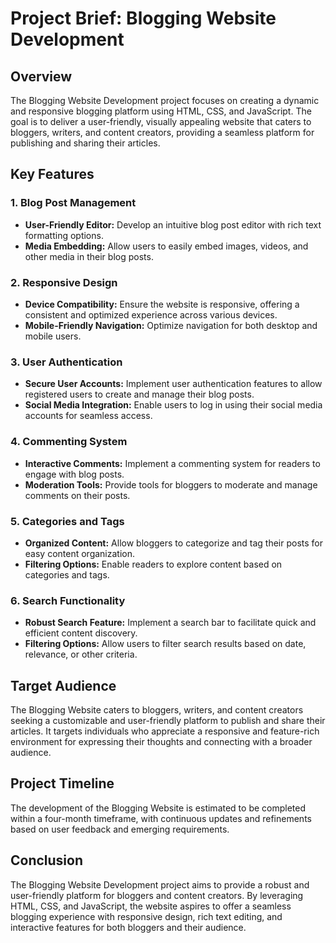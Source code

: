 # Project Brief: Blogging Website Development

## Overview

The Blogging Website Development project focuses on creating a dynamic and responsive blogging platform using HTML, CSS, and JavaScript. The goal is to deliver a user-friendly, visually appealing website that caters to bloggers, writers, and content creators, providing a seamless platform for publishing and sharing their articles.

## Key Features

### 1. Blog Post Management

- **User-Friendly Editor:** Develop an intuitive blog post editor with rich text formatting options.
- **Media Embedding:** Allow users to easily embed images, videos, and other media in their blog posts.

### 2. Responsive Design

- **Device Compatibility:** Ensure the website is responsive, offering a consistent and optimized experience across various devices.
- **Mobile-Friendly Navigation:** Optimize navigation for both desktop and mobile users.

### 3. User Authentication

- **Secure User Accounts:** Implement user authentication features to allow registered users to create and manage their blog posts.
- **Social Media Integration:** Enable users to log in using their social media accounts for seamless access.

### 4. Commenting System

- **Interactive Comments:** Implement a commenting system for readers to engage with blog posts.
- **Moderation Tools:** Provide tools for bloggers to moderate and manage comments on their posts.

### 5. Categories and Tags

- **Organized Content:** Allow bloggers to categorize and tag their posts for easy content organization.
- **Filtering Options:** Enable readers to explore content based on categories and tags.

### 6. Search Functionality

- **Robust Search Feature:** Implement a search bar to facilitate quick and efficient content discovery.
- **Filtering Options:** Allow users to filter search results based on date, relevance, or other criteria.

## Target Audience

The Blogging Website caters to bloggers, writers, and content creators seeking a customizable and user-friendly platform to publish and share their articles. It targets individuals who appreciate a responsive and feature-rich environment for expressing their thoughts and connecting with a broader audience.

## Project Timeline

The development of the Blogging Website is estimated to be completed within a four-month timeframe, with continuous updates and refinements based on user feedback and emerging requirements.

## Conclusion

The Blogging Website Development project aims to provide a robust and user-friendly platform for bloggers and content creators. By leveraging HTML, CSS, and JavaScript, the website aspires to offer a seamless blogging experience with responsive design, rich text editing, and interactive features for both bloggers and their audience.
